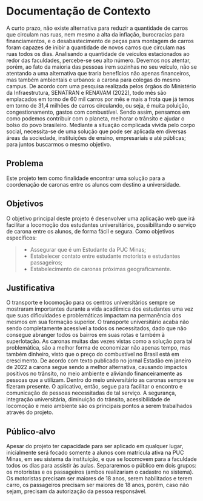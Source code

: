 # Documentação de Contexto
A curto prazo, não existe alternativa para reduzir a quantidade de carros que circulam nas ruas, nem mesmo a alta da inflação, burocracias para financiamentos, e o desabastecimento de peças para montagem de carros foram capazes de inibir a quantidade de novos carros que circulam nas ruas todos os dias.
Analisando a quantidade de veículos estacionados ao redor das faculdades, percebe-se seu alto número. Devemos nos atentar, porém, ao fato da maioria das pessoas irem sozinhas no seu veículo, não se atentando a uma alternativa que traria benefícios não apenas financeiros, mas também ambientais e urbanos: a carona para colegas do mesmo campus. De acordo com uma pesquisa realizada pelos órgãos do Ministério da Infraestrutura, SENATRAN e RENAVAM (2022), todo mês são emplacados em torno de 60 mil carros por mês e mais a frota que já temos em torno de 31,4 milhões de carros circulando, ou seja, é muita poluição, congestionamento, gastos com combustível. Sendo assim, pensamos em como podemos contribuir com o planeta, melhorar o trânsito e ajudar o bolso do povo brasileiro.
Mediante a situação complicada vivida pelo corpo social, necessita-se de uma solução que pode ser aplicada em diversas áreas da sociedade, instituições de ensino, empresariais e até públicas; para juntos buscarmos o mesmo objetivo.
## Problema
Este projeto tem como finalidade encontrar uma solução para a coordenação de caronas entre os alunos com destino a universidade.
##	Objetivos
O objetivo principal deste projeto é desenvolver uma aplicação web que irá facilitar a locomoção dos estudantes universitários, possibilitando o serviço de carona entre os alunos, de forma fácil e segura. Como objetivos específicos:
>-	Assegurar que é um Estudante da PUC Minas;
>-	Estabelecer contato entre estudante motorista e estudantes passageiros;
>-	Estabelecimento de caronas próximas geograficamente.

##	Justificativa
O transporte e locomoção para os centros universitários sempre se mostraram importantes durante a vida acadêmica dos estudantes uma vez que suas dificuldades e problemáticas impactam na permanência dos mesmos em sua formação superior. O transporte universitário acaba não sendo completamente acessível a todos os necessitados, dado que não consegue abranger todos os bairros em suas rotas e também à superlotação.
As caronas muitas das vezes vistas como a solução para tal problemática, são a melhor forma de economizar não apenas tempo, mas também dinheiro, visto que o preço do combustível no Brasil está em crescimento. De acordo com texto publicado no jornal Estadão em janeiro de 2022 a carona segue sendo a melhor alternativa, causando impactos positivos no trânsito, no meio ambiente e aliviando financeiramente as pessoas que a utilizam. 
Dentro do meio universitário as caronas sempre se fizeram presente. O aplicativo, então, segue para facilitar o encontro e comunicação de pessoas necessitadas de tal serviço. A segurança, integração universitária, diminuição do trânsito, acessibilidade de locomoção e meio ambiente são os principais pontos a serem trabalhados através do projeto.  
##	Público-alvo
Apesar do projeto ter capacidade para ser aplicado em qualquer lugar, inicialmente será focado somente a alunos com matrícula ativa na PUC Minas, em seu sistema da instituição, e que se locomovem para a faculdade todos os dias para assistir às aulas.
Separaremos o público em dois grupos: os motoristas e os passageiros (ambos realizariam o cadastro no sistema). Os motoristas precisam ser maiores de 18 anos, serem habilitados e terem carro, os passageiros precisam ser maiores de 18 anos, porém, caso não sejam, precisam da autorização da pessoa responsável.
